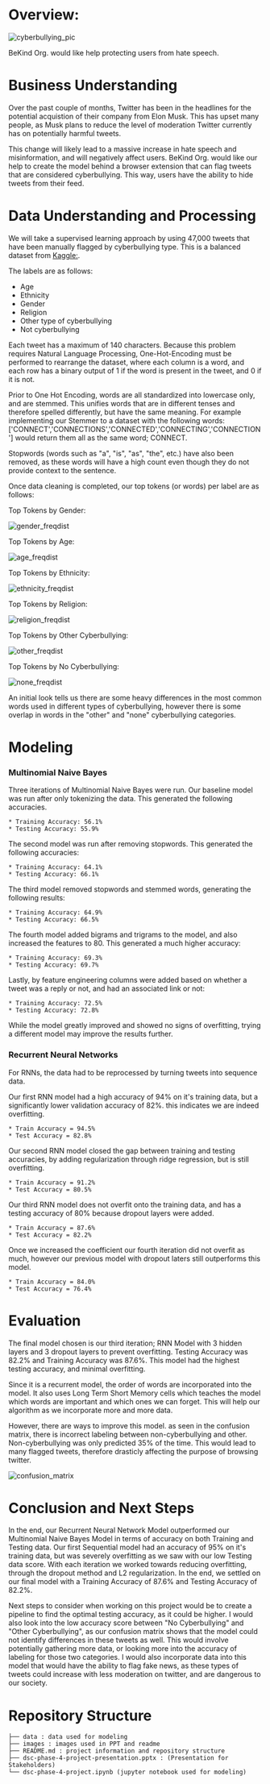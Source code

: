 # Overview:

![cyberbullying_pic](https://github.com/sabinabains/dsc-phase-4-project/blob/main/images/cyberbullying_pic.png)

BeKind Org. would like help protecting users from hate speech.

# Business Understanding

Over the past couple of months, Twitter has been in the headlines for the potential acquistion of their company from Elon Musk. This has upset many people, as Musk plans to reduce the level of moderation Twitter currently has on potentially harmful tweets. 

This change will likely lead to a massive increase in hate speech and misinformation, and will negatively affect users. BeKind Org. would like our help to create the model behind a browser extension that can flag tweets that are considered cyberbullying. This way, users have the ability to hide tweets from their feed.

# Data Understanding and Processing

We will take a supervised learning approach by using 47,000 tweets that have been manually flagged by cyberbullying type. This is a balanced dataset from [Kaggle:](https://www.kaggle.com/code/anayad/classifying-cyberbullying-tweets/data). 

The labels are as follows:
  * Age
  * Ethnicity
  * Gender
  * Religion
  * Other type of cyberbullying
  * Not cyberbullying

Each tweet has a maximum of 140 characters. Because this problem requires Natural Language Processing, One-Hot-Encoding must be performed to rearrange the dataset, where each column is a word, and each row has a binary output of 1 if the word is present in the tweet, and 0 if it is not. 

Prior to One Hot Encoding, words are all standardized into lowercase only, and are stemmed. This unifies words that are in different tenses and therefore spelled differently, but have the same meaning. For example implementing our Stemmer to a dataset with the following words: ['CONNECT','CONNECTIONS','CONNECTED','CONNECTING','CONNECTION'] would return them all as the same word; CONNECT. 

Stopwords (words such as "a", "is", "as", "the", etc.) have also been removed, as these words will have a high count even though they do not provide context to the sentence. 

Once data cleaning is completed, our top tokens (or words) per label are as follows:

Top Tokens by Gender:

![gender_freqdist](https://github.com/sabinabains/dsc-phase-4-project/blob/main/images/gender_freqdist.png)

Top Tokens by Age:

![age_freqdist](https://github.com/sabinabains/dsc-phase-4-project/blob/main/images/age_freqdist.png)

Top Tokens by Ethnicity: 

![ethnicity_freqdist](https://github.com/sabinabains/dsc-phase-4-project/blob/main/images/ethnicity_freqdist.png)

Top Tokens by Religion:

![religion_freqdist](https://github.com/sabinabains/dsc-phase-4-project/blob/main/images/religion_freqdist.png)

Top Tokens by Other Cyberbullying:

![other_freqdist](https://github.com/sabinabains/dsc-phase-4-project/blob/main/images/other_freqdist.png)

Top Tokens by No Cyberbullying:

![none_freqdist](https://github.com/sabinabains/dsc-phase-4-project/blob/main/images/none_freqdist.png)

An initial look tells us there are some heavy differences in the most common words used in different types of cyberbullying, however there is some overlap in words in the "other" and "none" cyberbullying categories.

# Modeling

### Multinomial Naive Bayes

Three iterations of Multinomial Naive Bayes were run. Our baseline model was run after only tokenizing the data. This generated the following accuracies. 

    * Training Accuracy: 56.1%
    * Testing Accuracy: 55.9%

The second model was run after removing stopwords. This generated the following accuracies:

    * Training Accuracy: 64.1%
    * Testing Accuracy: 66.1%

The third model removed stopwords and stemmed words, generating the following results:

    * Training Accuracy: 64.9%
    * Testing Accuracy: 66.5%

The fourth model added bigrams and trigrams to the model, and also increased the features to 80. This generated a much higher accuracy:

    * Training Accuracy: 69.3%
    * Testing Accuracy: 69.7%

Lastly, by feature engineering columns were added based on whether a tweet was a reply or not, and had an associated link or not:

    * Training Accuracy: 72.5%
    * Testing Accuracy: 72.8%

While the model greatly improved and showed no signs of overfitting, trying a different model may improve the results further.

### Recurrent Neural Networks

For RNNs, the data had to be reprocessed by turning tweets into sequence data.

Our first RNN model had a high accuracy of 94% on it's training data, but a significantly lower validation accuracy of 82%. this indicates
we are indeed overfitting.

    * Train Accuracy = 94.5%
    * Test Accuracy = 82.8%

Our second RNN model closed the gap between training and testing accuracies, by adding regularization through ridge regression, but is still overfitting. 

    * Train Accuracy = 91.2%
    * Test Accuracy = 80.5%
    
Our third RNN model does not overfit onto the training data, and has a testing accuracy of 80% because dropout layers were added.

    * Train Accuracy = 87.6%
    * Test Accuracy = 82.2%
    
Once we increased the coefficient our fourth iteration did not overfit as much, however our previous model with dropout laters still outperforms this model.
 
    * Train Accuracy = 84.0%
    * Test Accuracy = 76.4%

# Evaluation

The final model chosen is our third iteration; RNN Model with 3 hidden layers and 3 dropout layers to prevent overfitting. 
Testing Accuracy was 82.2% and Training Accuracy was 87.6%. This model had the highest testing accuracy, and minimal overfitting. 

Since it is a recurrent model, the order of words are incorporated into the model. It also uses Long Term Short Memory cells which teaches the model
which words are important and which ones we can forget. This will help our algorithm as we incorporate more and more data. 

However, there are ways to improve this model. as seen in the confusion matrix, there is incorrect labeling between non-cyberbullying and other.
Non-cyberbullying was only predicted 35% of the time. This would lead to many flagged tweets, therefore drasticly affecting the purpose of
browsing twitter.

![confusion_matrix](https://github.com/sabinabains/dsc-phase-4-project/blob/main/images/confusion_matrix.png)

# Conclusion and Next Steps

 In the end, our Recurrent Neural Network Model outperformed our Multinomial Naive Bayes Model in terms of accuracy on both Training 
and Testing data. Our first Sequential model had an accuracy of 95% on it's training data, but was severely overfitting as we saw with 
our low Testing data score. With each iteration we worked towards reducing overfitting, through the dropout method and L2 regularization.
In the end, we settled on our final model with a Training Accuracy of 87.6% and Testing Accuracy of 82.2%. 

 Next steps to consider when working on this project would be to create a pipeline to find the optimal testing accuracy, as it could be higher.
I would also look into the low accuracy score between "No Cyberbullying" and "Other Cyberbullying", as our confusion matrix shows that the
model could not identify differences in these tweets as well. This would involve potentially gathering more data, or looking more into the 
accuracy of labeling for those two categories. I would also incorporate data into this model that would have the ability to flag fake news, 
as these types of tweets could increase with less moderation on twitter, and are dangerous to our society. 

# Repository Structure

```
├── data : data used for modeling
├── images : images used in PPT and readme
├── README.md : project information and repository structure
├── dsc-phase-4-project-presentation.pptx : (Presentation for Stakeholders)
└── dsc-phase-4-project.ipynb (jupyter notebook used for modeling)
```
